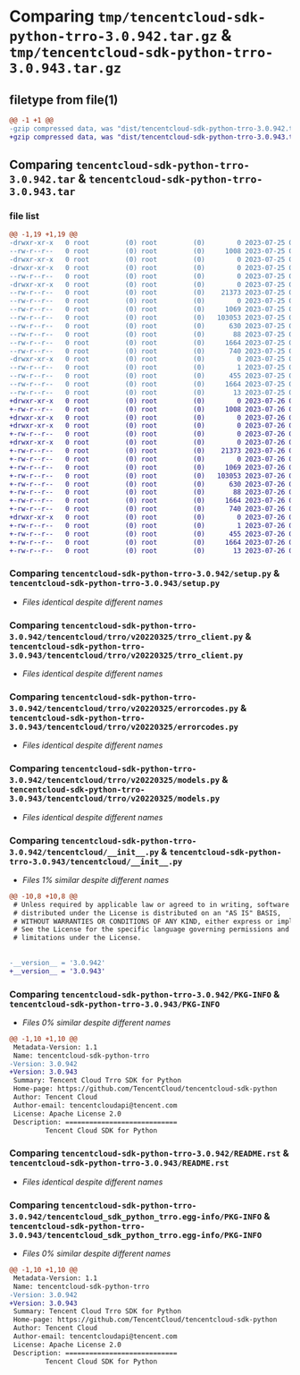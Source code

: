 # Comparing `tmp/tencentcloud-sdk-python-trro-3.0.942.tar.gz` & `tmp/tencentcloud-sdk-python-trro-3.0.943.tar.gz`

## filetype from file(1)

```diff
@@ -1 +1 @@
-gzip compressed data, was "dist/tencentcloud-sdk-python-trro-3.0.942.tar", last modified: Tue Jul 25 04:28:51 2023, max compression
+gzip compressed data, was "dist/tencentcloud-sdk-python-trro-3.0.943.tar", last modified: Wed Jul 26 00:47:18 2023, max compression
```

## Comparing `tencentcloud-sdk-python-trro-3.0.942.tar` & `tencentcloud-sdk-python-trro-3.0.943.tar`

### file list

```diff
@@ -1,19 +1,19 @@
-drwxr-xr-x   0 root         (0) root         (0)        0 2023-07-25 04:28:51.000000 tencentcloud-sdk-python-trro-3.0.942/
--rw-r--r--   0 root         (0) root         (0)     1008 2023-07-25 04:28:51.000000 tencentcloud-sdk-python-trro-3.0.942/setup.py
-drwxr-xr-x   0 root         (0) root         (0)        0 2023-07-25 04:28:51.000000 tencentcloud-sdk-python-trro-3.0.942/tencentcloud/
-drwxr-xr-x   0 root         (0) root         (0)        0 2023-07-25 04:28:51.000000 tencentcloud-sdk-python-trro-3.0.942/tencentcloud/trro/
--rw-r--r--   0 root         (0) root         (0)        0 2023-07-25 04:28:51.000000 tencentcloud-sdk-python-trro-3.0.942/tencentcloud/trro/__init__.py
-drwxr-xr-x   0 root         (0) root         (0)        0 2023-07-25 04:28:51.000000 tencentcloud-sdk-python-trro-3.0.942/tencentcloud/trro/v20220325/
--rw-r--r--   0 root         (0) root         (0)    21373 2023-07-25 04:28:51.000000 tencentcloud-sdk-python-trro-3.0.942/tencentcloud/trro/v20220325/trro_client.py
--rw-r--r--   0 root         (0) root         (0)        0 2023-07-25 04:28:51.000000 tencentcloud-sdk-python-trro-3.0.942/tencentcloud/trro/v20220325/__init__.py
--rw-r--r--   0 root         (0) root         (0)     1069 2023-07-25 04:28:51.000000 tencentcloud-sdk-python-trro-3.0.942/tencentcloud/trro/v20220325/errorcodes.py
--rw-r--r--   0 root         (0) root         (0)   103053 2023-07-25 04:28:51.000000 tencentcloud-sdk-python-trro-3.0.942/tencentcloud/trro/v20220325/models.py
--rw-r--r--   0 root         (0) root         (0)      630 2023-07-25 04:28:51.000000 tencentcloud-sdk-python-trro-3.0.942/tencentcloud/__init__.py
--rw-r--r--   0 root         (0) root         (0)       88 2023-07-25 04:28:51.000000 tencentcloud-sdk-python-trro-3.0.942/setup.cfg
--rw-r--r--   0 root         (0) root         (0)     1664 2023-07-25 04:28:51.000000 tencentcloud-sdk-python-trro-3.0.942/PKG-INFO
--rw-r--r--   0 root         (0) root         (0)      740 2023-07-25 04:28:51.000000 tencentcloud-sdk-python-trro-3.0.942/README.rst
-drwxr-xr-x   0 root         (0) root         (0)        0 2023-07-25 04:28:51.000000 tencentcloud-sdk-python-trro-3.0.942/tencentcloud_sdk_python_trro.egg-info/
--rw-r--r--   0 root         (0) root         (0)        1 2023-07-25 04:28:51.000000 tencentcloud-sdk-python-trro-3.0.942/tencentcloud_sdk_python_trro.egg-info/dependency_links.txt
--rw-r--r--   0 root         (0) root         (0)      455 2023-07-25 04:28:51.000000 tencentcloud-sdk-python-trro-3.0.942/tencentcloud_sdk_python_trro.egg-info/SOURCES.txt
--rw-r--r--   0 root         (0) root         (0)     1664 2023-07-25 04:28:51.000000 tencentcloud-sdk-python-trro-3.0.942/tencentcloud_sdk_python_trro.egg-info/PKG-INFO
--rw-r--r--   0 root         (0) root         (0)       13 2023-07-25 04:28:51.000000 tencentcloud-sdk-python-trro-3.0.942/tencentcloud_sdk_python_trro.egg-info/top_level.txt
+drwxr-xr-x   0 root         (0) root         (0)        0 2023-07-26 00:47:18.000000 tencentcloud-sdk-python-trro-3.0.943/
+-rw-r--r--   0 root         (0) root         (0)     1008 2023-07-26 00:47:18.000000 tencentcloud-sdk-python-trro-3.0.943/setup.py
+drwxr-xr-x   0 root         (0) root         (0)        0 2023-07-26 00:47:18.000000 tencentcloud-sdk-python-trro-3.0.943/tencentcloud/
+drwxr-xr-x   0 root         (0) root         (0)        0 2023-07-26 00:47:18.000000 tencentcloud-sdk-python-trro-3.0.943/tencentcloud/trro/
+-rw-r--r--   0 root         (0) root         (0)        0 2023-07-26 00:47:18.000000 tencentcloud-sdk-python-trro-3.0.943/tencentcloud/trro/__init__.py
+drwxr-xr-x   0 root         (0) root         (0)        0 2023-07-26 00:47:18.000000 tencentcloud-sdk-python-trro-3.0.943/tencentcloud/trro/v20220325/
+-rw-r--r--   0 root         (0) root         (0)    21373 2023-07-26 00:47:18.000000 tencentcloud-sdk-python-trro-3.0.943/tencentcloud/trro/v20220325/trro_client.py
+-rw-r--r--   0 root         (0) root         (0)        0 2023-07-26 00:47:18.000000 tencentcloud-sdk-python-trro-3.0.943/tencentcloud/trro/v20220325/__init__.py
+-rw-r--r--   0 root         (0) root         (0)     1069 2023-07-26 00:47:18.000000 tencentcloud-sdk-python-trro-3.0.943/tencentcloud/trro/v20220325/errorcodes.py
+-rw-r--r--   0 root         (0) root         (0)   103053 2023-07-26 00:47:18.000000 tencentcloud-sdk-python-trro-3.0.943/tencentcloud/trro/v20220325/models.py
+-rw-r--r--   0 root         (0) root         (0)      630 2023-07-26 00:47:18.000000 tencentcloud-sdk-python-trro-3.0.943/tencentcloud/__init__.py
+-rw-r--r--   0 root         (0) root         (0)       88 2023-07-26 00:47:18.000000 tencentcloud-sdk-python-trro-3.0.943/setup.cfg
+-rw-r--r--   0 root         (0) root         (0)     1664 2023-07-26 00:47:18.000000 tencentcloud-sdk-python-trro-3.0.943/PKG-INFO
+-rw-r--r--   0 root         (0) root         (0)      740 2023-07-26 00:47:18.000000 tencentcloud-sdk-python-trro-3.0.943/README.rst
+drwxr-xr-x   0 root         (0) root         (0)        0 2023-07-26 00:47:18.000000 tencentcloud-sdk-python-trro-3.0.943/tencentcloud_sdk_python_trro.egg-info/
+-rw-r--r--   0 root         (0) root         (0)        1 2023-07-26 00:47:18.000000 tencentcloud-sdk-python-trro-3.0.943/tencentcloud_sdk_python_trro.egg-info/dependency_links.txt
+-rw-r--r--   0 root         (0) root         (0)      455 2023-07-26 00:47:18.000000 tencentcloud-sdk-python-trro-3.0.943/tencentcloud_sdk_python_trro.egg-info/SOURCES.txt
+-rw-r--r--   0 root         (0) root         (0)     1664 2023-07-26 00:47:18.000000 tencentcloud-sdk-python-trro-3.0.943/tencentcloud_sdk_python_trro.egg-info/PKG-INFO
+-rw-r--r--   0 root         (0) root         (0)       13 2023-07-26 00:47:18.000000 tencentcloud-sdk-python-trro-3.0.943/tencentcloud_sdk_python_trro.egg-info/top_level.txt
```

### Comparing `tencentcloud-sdk-python-trro-3.0.942/setup.py` & `tencentcloud-sdk-python-trro-3.0.943/setup.py`

 * *Files identical despite different names*

### Comparing `tencentcloud-sdk-python-trro-3.0.942/tencentcloud/trro/v20220325/trro_client.py` & `tencentcloud-sdk-python-trro-3.0.943/tencentcloud/trro/v20220325/trro_client.py`

 * *Files identical despite different names*

### Comparing `tencentcloud-sdk-python-trro-3.0.942/tencentcloud/trro/v20220325/errorcodes.py` & `tencentcloud-sdk-python-trro-3.0.943/tencentcloud/trro/v20220325/errorcodes.py`

 * *Files identical despite different names*

### Comparing `tencentcloud-sdk-python-trro-3.0.942/tencentcloud/trro/v20220325/models.py` & `tencentcloud-sdk-python-trro-3.0.943/tencentcloud/trro/v20220325/models.py`

 * *Files identical despite different names*

### Comparing `tencentcloud-sdk-python-trro-3.0.942/tencentcloud/__init__.py` & `tencentcloud-sdk-python-trro-3.0.943/tencentcloud/__init__.py`

 * *Files 1% similar despite different names*

```diff
@@ -10,8 +10,8 @@
 # Unless required by applicable law or agreed to in writing, software
 # distributed under the License is distributed on an "AS IS" BASIS,
 # WITHOUT WARRANTIES OR CONDITIONS OF ANY KIND, either express or implied.
 # See the License for the specific language governing permissions and
 # limitations under the License.
 
 
-__version__ = '3.0.942'
+__version__ = '3.0.943'
```

### Comparing `tencentcloud-sdk-python-trro-3.0.942/PKG-INFO` & `tencentcloud-sdk-python-trro-3.0.943/PKG-INFO`

 * *Files 0% similar despite different names*

```diff
@@ -1,10 +1,10 @@
 Metadata-Version: 1.1
 Name: tencentcloud-sdk-python-trro
-Version: 3.0.942
+Version: 3.0.943
 Summary: Tencent Cloud Trro SDK for Python
 Home-page: https://github.com/TencentCloud/tencentcloud-sdk-python
 Author: Tencent Cloud
 Author-email: tencentcloudapi@tencent.com
 License: Apache License 2.0
 Description: ============================
         Tencent Cloud SDK for Python
```

### Comparing `tencentcloud-sdk-python-trro-3.0.942/README.rst` & `tencentcloud-sdk-python-trro-3.0.943/README.rst`

 * *Files identical despite different names*

### Comparing `tencentcloud-sdk-python-trro-3.0.942/tencentcloud_sdk_python_trro.egg-info/PKG-INFO` & `tencentcloud-sdk-python-trro-3.0.943/tencentcloud_sdk_python_trro.egg-info/PKG-INFO`

 * *Files 0% similar despite different names*

```diff
@@ -1,10 +1,10 @@
 Metadata-Version: 1.1
 Name: tencentcloud-sdk-python-trro
-Version: 3.0.942
+Version: 3.0.943
 Summary: Tencent Cloud Trro SDK for Python
 Home-page: https://github.com/TencentCloud/tencentcloud-sdk-python
 Author: Tencent Cloud
 Author-email: tencentcloudapi@tencent.com
 License: Apache License 2.0
 Description: ============================
         Tencent Cloud SDK for Python
```

